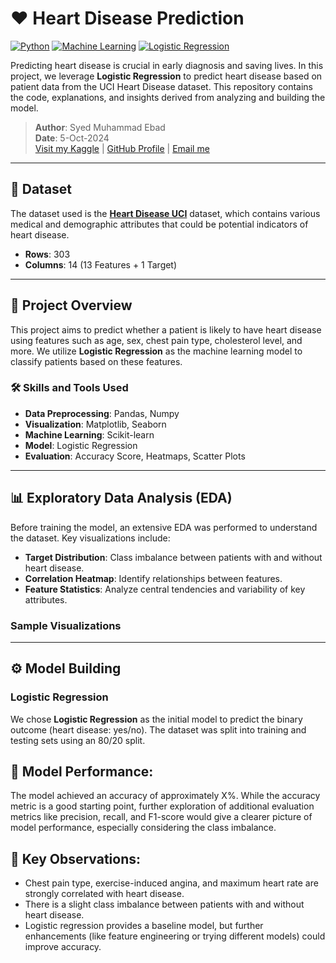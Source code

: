 # ❤️ Heart Disease Prediction

[![Python](https://img.shields.io/badge/Python-3.8%2B-blue)](https://www.python.org/) 
[![Machine Learning](https://img.shields.io/badge/Machine%20Learning-Supervised-green)](https://en.wikipedia.org/wiki/Supervised_learning) 
[![Logistic Regression](https://img.shields.io/badge/Model-Logistic%20Regression-red)](https://scikit-learn.org/stable/modules/generated/sklearn.linear_model.LogisticRegression.html)

Predicting heart disease is crucial in early diagnosis and saving lives. In this project, we leverage **Logistic Regression** to predict heart disease based on patient data from the UCI Heart Disease dataset. This repository contains the code, explanations, and insights derived from analyzing and building the model. 

> **Author**: Syed Muhammad Ebad  
> **Date**: 5-Oct-2024  
> [Visit my Kaggle](https://www.kaggle.com/syedmuhammadebad) | [GitHub Profile](https://github.com/smebad) | [Email me](mailto:mohammadebad1@hotmail.com)

---

## 📁 Dataset

The dataset used is the **[Heart Disease UCI](https://www.kaggle.com/datasets/mragpavank/heart-diseaseuci)** dataset, which contains various medical and demographic attributes that could be potential indicators of heart disease.

- **Rows**: 303
- **Columns**: 14 (13 Features + 1 Target)

---

## 🧠 Project Overview

This project aims to predict whether a patient is likely to have heart disease using features such as age, sex, chest pain type, cholesterol level, and more. We utilize **Logistic Regression** as the machine learning model to classify patients based on these features.

### 🛠️ Skills and Tools Used

- **Data Preprocessing**: Pandas, Numpy
- **Visualization**: Matplotlib, Seaborn
- **Machine Learning**: Scikit-learn
- **Model**: Logistic Regression
- **Evaluation**: Accuracy Score, Heatmaps, Scatter Plots

---

## 📊 Exploratory Data Analysis (EDA)

Before training the model, an extensive EDA was performed to understand the dataset. Key visualizations include:

- **Target Distribution**: Class imbalance between patients with and without heart disease.
- **Correlation Heatmap**: Identify relationships between features.
- **Feature Statistics**: Analyze central tendencies and variability of key attributes.

### Sample Visualizations

---

## ⚙️ Model Building

### Logistic Regression
We chose **Logistic Regression** as the initial model to predict the binary outcome (heart disease: yes/no). The dataset was split into training and testing sets using an 80/20 split.

## 🔬 Model Performance:

The model achieved an accuracy of approximately X%. While the accuracy metric is a good starting point, further exploration of additional evaluation metrics like precision, recall, and F1-score would give a clearer picture of model performance, especially considering the class imbalance.

## 📌 Key Observations:
* Chest pain type, exercise-induced angina, and maximum heart rate are strongly correlated with heart disease.
* There is a slight class imbalance between patients with and without heart disease.
* Logistic regression provides a baseline model, but further enhancements (like feature engineering or trying different models) could improve accuracy.

